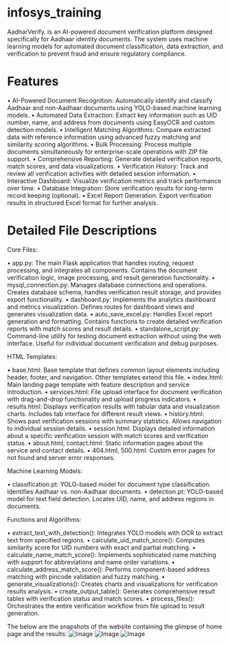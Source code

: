# infosys_training

AadharVerify. is an AI-powered document verification platform designed specifically for Aadhaar identity documents. The system uses machine learning models for automated document classification, data extraction, and verification to prevent fraud and ensure regulatory compliance.

# Features
•	AI-Powered Document Recognition: Automatically identify and classify Aadhaar and non-Aadhaar documents using YOLO-based machine learning models.
•	Automated Data Extraction: Extract key information such as UID number, name, and address from documents using EasyOCR and custom detection models.
•	Intelligent Matching Algorithms: Compare extracted data with reference information using advanced fuzzy matching and similarity scoring algorithms.
•	Bulk Processing: Process multiple documents simultaneously for enterprise-scale operations with ZIP file support.
•	Comprehensive Reporting: Generate detailed verification reports, match scores, and data visualizations.
•	Verification History: Track and review all verification activities with detailed session information.
•	Interactive Dashboard: Visualize verification metrics and track performance over time.
•	Database Integration: Store verification results for long-term record keeping (optional).
•	Excel Report Generation: Export verification results in structured Excel format for further analysis.

# Detailed File Descriptions
Core Files:

•	app.py: The main Flask application that handles routing, request processing, and integrates all components. Contains the document verification logic, image processing, and result generation functionality.
•	mysql_connection.py: Manages database connections and operations. Creates database schema, handles verification result storage, and provides export functionality.
•	dashboard.py: Implements the analytics dashboard and metrics visualization. Defines routes for dashboard views and generates visualization data.
•	auto_save_excel.py: Handles Excel report generation and formatting. Contains functions to create detailed verification reports with match scores and result details.
•	standalone_script.py: Command-line utility for testing document extraction without using the web interface. Useful for individual document verification and debug purposes.

HTML Templates:

•	base.html: Base template that defines common layout elements including header, footer, and navigation. Other templates extend this file.
•	index.html: Main landing page template with feature description and service introduction.
•	services.html: File upload interface for document verification with drag-and-drop functionality and upload progress indicators.
•	results.html: Displays verification results with tabular data and visualization charts. Includes tab interface for different result views.
•	history.html: Shows past verification sessions with summary statistics. Allows navigation to individual session details.
•	session.html: Displays detailed information about a specific verification session with match scores and verification status.
•	about.html, contact.html: Static information pages about the service and contact details.
•	404.html, 500.html: Custom error pages for not found and server error responses.

Machine Learning Models:

•	classification.pt: YOLO-based model for document type classification. Identifies Aadhaar vs. non-Aadhaar documents.
•	detection.pt: YOLO-based model for text field detection. Locates UID, name, and address regions in documents.

Functions and Algorithms:

•	extract_text_with_detection(): Integrates YOLO models with OCR to extract text from specified regions.
•	calculate_uid_match_score(): Computes similarity score for UID numbers with exact and partial matching.
•	calculate_name_match_score(): Implements sophisticated name matching with support for abbreviations and name order variations.
•	calculate_address_match_score(): Performs component-based address matching with pincode validation and fuzzy matching.
•	generate_visualizations(): Creates charts and visualizations for verification results analysis.
•	create_output_table(): Generates comprehensive result tables with verification status and match scores.
•	process_files(): Orchestrates the entire verification workflow from file upload to result generation.

The below are the snapshots of the website containing the glimpse of home page and the results:
![Image](https://github.com/user-attachments/assets/bdb5e7d9-1cb5-4e1d-8a4f-56cc0e90a2a2)
![Image](https://github.com/user-attachments/assets/6ede186a-9f48-4743-95b3-31676f600209)
![Image](https://github.com/user-attachments/assets/76f9fb15-25bc-4176-8330-38c8a63cb444)

